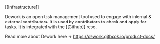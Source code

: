 [[Infrastructure]]

Dework is an open task management tool used to engage with internal & external contributors.
It is used by contributors to check and apply for tasks.
It is integrated with the [[Github]] repo.

Read more about Dework here -> https://dework.gitbook.io/product-docs/